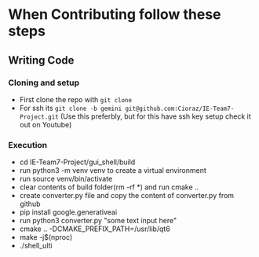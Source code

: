 # When Contributing follow these steps

## Writing Code
### Cloning and setup
- First clone the repo with `git clone`
- For ssh its `git clone -b gemini git@github.com:Cioraz/IE-Team7-Project.git` (Use this preferbly, but for this have ssh key setup check it out on Youtube)

### Execution
- cd IE-Team7-Project/gui_shell/build
- run python3 -m venv venv to create a virtual environment
- run source venv/bin/activate
- clear contents of build folder(rm -rf *) and run cmake ..
- create converter.py file and copy the content of converter.py from github
- pip install google.generativeai
- run python3 converter.py "some text input here"
- cmake .. -DCMAKE_PREFIX_PATH=/usr/lib/qt6
- make -j$(nproc)
- ./shell_ulti

